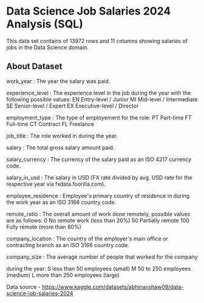 # Data Science Job Salaries 2024 Analysis (SQL)

This data set contains of 13972 rows and 11 columns  showing salaries of jobs in the Data Science domain.

## About Dataset
work_year : The year the salary was paid.

experience_level : The experience level in the job during the year with the following possible values: EN Entry-level / Junior MI Mid-level / Intermediate SE Senior-level / Expert EX Executive-level / Director

employment_type : The type of employement for the role: PT Part-time FT Full-time CT Contract FL Freelance

job_title : The role worked in during the year.

salary : The total gross salary amount paid.

salary_currency : The currency of the salary paid as an ISO 4217 currency code.

salary_in_usd : The salary in USD (FX rate divided by avg. USD rate for the respective year via fxdata.foorilla.com).

employee_residence : Employee's primary country of residence in during the work year as an ISO 3166 country code.

remote_ratio : The overall amount of work done remotely, possible values are as follows: 0 No remote work (less than 20%) 50 Partially remote 100 Fully remote (more than 80%)

company_location : The country of the employer's main office or contracting branch as an ISO 3166 country code.

company_size : The average number of people that worked for the company 

during the year: S less than 50 employees (small) M 50 to 250 employees (medium) L more than 250 employees (large)




Data source - https://www.kaggle.com/datasets/abhinavshaw09/data-science-job-salaries-2024
